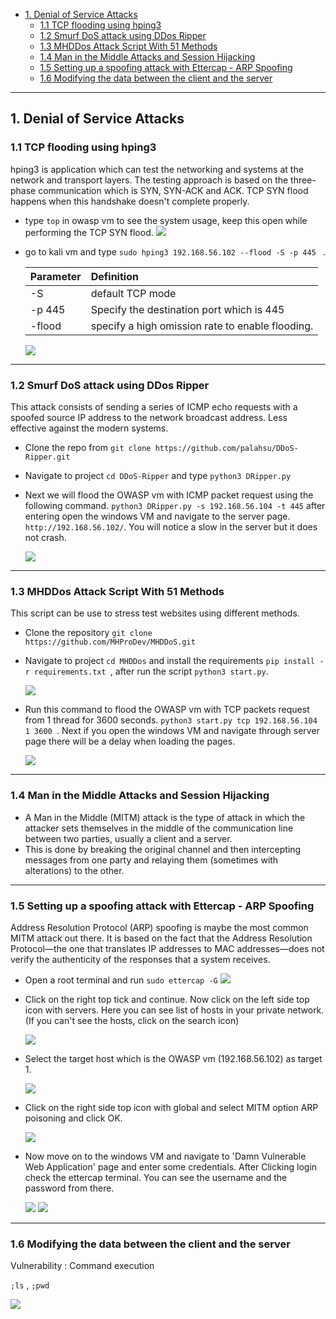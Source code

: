 - [1. Denial of Service Attacks](#1-denial-of-service-attacks)
  - [1.1 TCP flooding using hping3](#11-tcp-flooding-using-hping3)
  - [1.2 Smurf DoS attack using DDos Ripper](#12-smurf-dos-attack-using-ddos-ripper)
  - [1.3 MHDDos Attack Script With 51 Methods](#13-mhddos-attack-script-with-51-methods)
  - [1.4 Man in the Middle Attacks and Session Hijacking](#14-man-in-the-middle-attacks-and-session-hijacking)
  - [1.5 Setting up a spoofing attack with Ettercap - ARP Spoofing](#15-setting-up-a-spoofing-attack-with-ettercap---arp-spoofing)
  - [1.6 Modifying the data between the client and the server](#16-modifying-the-data-between-the-client-and-the-server)

----------


## 1. Denial of Service Attacks

### 1.1 TCP flooding using hping3

hping3 is application which can test the networking and systems at the network and transport layers. The testing approach is based on the three-phase communication which is SYN, SYN-ACK and ACK. TCP SYN flood happens when this handshake doesn't complete properly.

- type `top` in owasp vm to see the system usage, keep this open while performing the TCP SYN flood.
    <img src="https://github.com/mr-desilva/6COSC019C-Cyber-Security/blob/main/Tutorial%204/images/img1.png">

- go to kali vm and type `sudo hping3 192.168.56.102 --flood -S -p 445 ` .
  
    |Parameter|Definition|
    |:----|:----|
    |-S|default TCP mode|
    |-p 445|Specify the destination port which is 445|
    |-flood| specify a high omission rate to enable flooding.

    <img src="https://github.com/mr-desilva/6COSC019C-Cyber-Security/blob/main/Tutorial%204/images/img2.png">
----------


### 1.2 Smurf DoS attack using DDos Ripper

This attack consists of sending a series of ICMP echo requests with a spoofed source IP address to the network broadcast address. Less effective against the modern systems.

- Clone the repo from `git clone https://github.com/palahsu/DDoS-Ripper.git
`
- Navigate to project `cd DDoS-Ripper` and type `python3 DRipper.py`
- Next we will flood the OWASP vm with ICMP packet request using the following command. `python3 DRipper.py -s 192.168.56.104 -t 445` after entering open the windows VM and navigate to the server page. `http://192.168.56.102/`. You will notice a slow in the server but it does not crash.

    <img src="https://github.com/mr-desilva/6COSC019C-Cyber-Security/blob/main/Tutorial%204/images/img3.png">

----------


### 1.3 MHDDos Attack Script With 51 Methods

This script can be use to stress test websites using different methods.
- Clone the repository `git clone https://github.com/MHProDev/MHDDoS.git`
- Navigate to project `cd MHDDos` and install the requirements `pip install -r requirements.txt
`, after run the script `python3 start.py`.

    <img src="https://github.com/mr-desilva/6COSC019C-Cyber-Security/blob/main/Tutorial%204/images/img4.png">

- Run this command to flood the OWASP vm with TCP packets request from 1 thread for 3600 seconds. `python3 start.py tcp 192.168.56.104 1 3600
`. Next if you open the windows VM and navigate through server page there will be a delay when loading the pages.

    <img src="https://github.com/mr-desilva/6COSC019C-Cyber-Security/blob/main/Tutorial%204/images/img5.png">


----------

### 1.4 Man in the Middle Attacks and Session Hijacking
- A Man in the Middle (MITM) attack is the type of attack in which the attacker sets themselves in the middle of the communication line between two parties, usually a client and a server.
- This is done by breaking the original channel and then intercepting messages from one party and relaying them (sometimes with alterations) to the other.

----------


### 1.5 Setting up a spoofing attack with Ettercap - ARP Spoofing

Address Resolution Protocol (ARP) spoofing is maybe the most common MITM attack out there. It is based on the fact that the Address Resolution Protocol—the one that translates IP addresses to MAC addresses—does not verify the authenticity of the responses that a system receives.

- Open a root terminal and run `sudo ettercap -G`
  <img src="https://github.com/mr-desilva/6COSC019C-Cyber-Security/blob/main/Tutorial%204/images/img6.png">
- Click on the right top tick and continue. Now click on the left side top icon with servers. Here you can see list of hosts in your private network. (If you can't see the hosts, click on the search icon)
  
  <img src="https://github.com/mr-desilva/6COSC019C-Cyber-Security/blob/main/Tutorial%204/images/img7.png">
- Select the target host which is the OWASP vm (192.168.56.102) as target 1.
  
  <img src="https://github.com/mr-desilva/6COSC019C-Cyber-Security/blob/main/Tutorial%204/images/img8.png">

- Click on the right side top icon with global and select MITM option ARP poisoning and click OK.

    <img src="https://github.com/mr-desilva/6COSC019C-Cyber-Security/blob/main/Tutorial%204/images/img9.png">

- Now move on to the windows VM and navigate to 'Damn Vulnerable Web Application' page and enter some credentials. After Clicking login check the ettercap terminal. You can see the username and the password from there.

    <img src="https://github.com/mr-desilva/6COSC019C-Cyber-Security/blob/main/Tutorial%204/images/img10.png">

    <img src="https://github.com/mr-desilva/6COSC019C-Cyber-Security/blob/main/Tutorial%204/images/img11.png">

----------
### 1.6 Modifying the data between the client and the server
Vulnerability : Command execution

`;ls` , `;pwd`

 <img src="https://github.com/mr-desilva/6COSC019C-Cyber-Security/blob/main/Tutorial%204/images/img12.png">